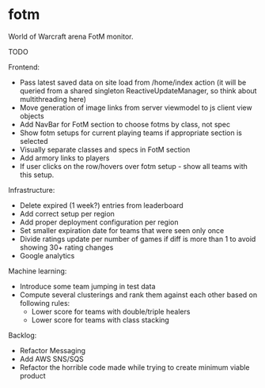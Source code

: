 fotm
====

World of Warcraft arena FotM monitor.

TODO

Frontend:
- Pass latest saved data on site load from /home/index action (it will be queried from a shared singleton ReactiveUpdateManager, so think about multithreading here)
- Move generation of image links from server viewmodel to js client view objects
- Add NavBar for FotM section to choose fotms by class, not spec
- Show fotm setups for current playing teams if appropriate section is selected
- Visually separate classes and specs in FotM section
- Add armory links to players
- If user clicks on the row/hovers over fotm setup - show all teams with this setup.


Infrastructure:
- Delete expired (1 week?) entries from leaderboard
- Add correct setup per region
- Add proper deployment configuration per region
- Set smaller expiration date for teams that were seen only once
- Divide ratings update per number of games if diff is more than 1 to avoid showing 30+ rating changes
- Google analytics

Machine learning:
- Introduce some team jumping in test data
- Compute several clusterings and rank them against each other based on following rules: 
  - Lower score for teams with double/triple healers
  - Lower score for teams with class stacking

Backlog:
- Refactor Messaging
- Add AWS SNS/SQS
- Refactor the horrible code made while trying to create minimum viable product
